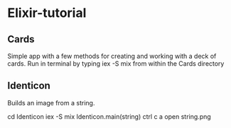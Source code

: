 # Elixir-tutorial
## Cards
 Simple app with a few methods for creating and working with a deck of cards. Run in terminal by typing iex -S mix from within the Cards directory
## Identicon
 Builds an image from a string.

 cd Identicon
 iex -S mix
 Identicon.main(string)
 ctrl c
 a
 open string.png
